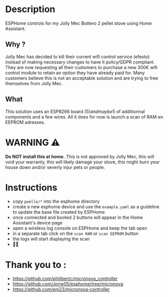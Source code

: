 # Description
ESPHome controls for my Jolly Mec Bottero 2 pellet stove using Home Assistant.

## Why ?
Jolly Mec has decided to kill their current wifi control service (efesto) instead of making necessary changes to have it policy/GDPR compliant. They are now requesting all their customers to purchase a new 300€ wifi control module to retain an option they have already paid for. Many customers believe this is not an acceptable solution and are trying to free themselves from Jolly Mec.

## What
This solution uses an ESP8266 board (5$) and maybe 5$ of additionnal components and a few wires.
All it does for now is launch a scan of RAM en EEPROM adresses.

# WARNING ⚠️
**Do NOT install this at home.** This is not approved by Jolly Mec, this will void your warranty, this will likely damage your stove, this might burn your house down and/or severly injur pets or people.

# Instructions
- copy `poelle/*` into the esphome directory
- create a new esphome device and use the `example.yaml` as a guideline to update the base file created by ESPHome
- once connected and booted 2 buttons will appear in the Home Assistant's device page
- open a wireless log console on ESPHome and keep the tab open
- in a separate tab click on the `scan RAM` or `scan EEPROM` button
- the logs will start displaying the scan
- 🕵🏼

# Thank you to :
- https://github.com/philibertc/micronova_controller
- https://github.com/Jorre05/esphome/tree/micronova
- https://github.com/eni23/micronova-controller
